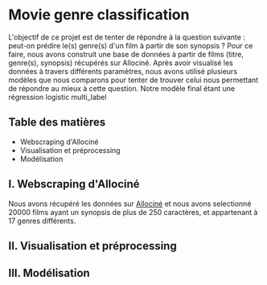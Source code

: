 # Movie genre classification
L'objectif de ce projet est de tenter de répondre à la question suivante : peut-on prédire le(s) genre(s) d'un film à partir de son synopsis ?
Pour ce faire, nous avons construit une base de données à partir de films (titre, genre(s), synopsis) récupérés sur Allociné. Après avoir visualisé les données à travers différents paramètres, nous avons utilisé plusieurs modèles que nous comparons pour tenter de trouver celui nous permettant de répondre au mieux à cette question. 
Notre modèle final étant une régression logistic multi_label

## Table des matières
  * Webscraping d'Allociné
  * Visualisation et préprocessing
  * Modélisation
  
## I. Webscraping d'Allociné
Nous avons récupéré les données sur [Allociné](http://allocine.fr) et nous avons selectionné 20000 films ayant un synopsis de plus de 250 caractères, et appartenant à 17 genres différents.

## II. Visualisation et préprocessing



## III. Modélisation
